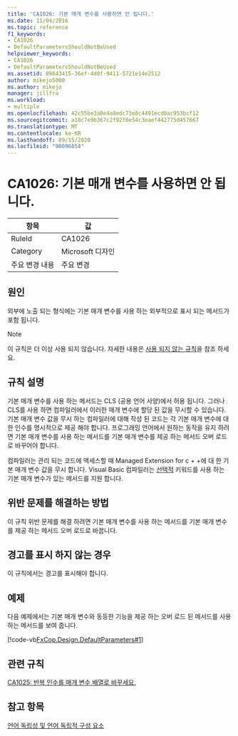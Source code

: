 ```yaml
---
title: 'CA1026: 기본 매개 변수를 사용하면 안 됩니다.'
ms.date: 11/04/2016
ms.topic: reference
f1_keywords:
- CA1026
- DefaultParametersShouldNotBeUsed
helpviewer_keywords:
- CA1026
- DefaultParametersShouldNotBeUsed
ms.assetid: 09643415-36ef-4d0f-9411-5721e14e2512
author: mikejo5000
ms.author: mikejo
manager: jillfra
ms.workload:
- multiple
ms.openlocfilehash: 42c55be3a0e4a8edc73e8c4491ecd0ac953bcf12
ms.sourcegitcommit: a18c7e9b367c2f92f6e54c3eaef442775d457667
ms.translationtype: MT
ms.contentlocale: ko-KR
ms.lasthandoff: 09/15/2020
ms.locfileid: "90096854"
---
```

# <a name="ca1026-default-parameters-should-not-be-used"></a>CA1026: 기본 매개 변수를 사용하면 안 됩니다.

|항목|값|
|-|-|
|RuleId|CA1026|
|Category|Microsoft 디자인|
|주요 변경 내용|주요 변경|

## <a name="cause"></a>원인
외부에 노출 되는 형식에는 기본 매개 변수를 사용 하는 외부적으로 표시 되는 메서드가 포함 됩니다.

> [!NOTE]
> 이 규칙은 더 이상 사용 되지 않습니다. 자세한 내용은 [사용 되지 않는 규칙](fxcop-unported-deprecated-rules.md)을 참조 하세요.

## <a name="rule-description"></a>규칙 설명
기본 매개 변수를 사용 하는 메서드는 CLS (공용 언어 사양)에서 허용 됩니다. 그러나 CLS를 사용 하면 컴파일러에서 이러한 매개 변수에 할당 된 값을 무시할 수 있습니다. 기본 매개 변수 값을 무시 하는 컴파일러에 대해 작성 된 코드는 각 기본 매개 변수에 대 한 인수를 명시적으로 제공 해야 합니다. 프로그래밍 언어에서 원하는 동작을 유지 하려면 기본 매개 변수를 사용 하는 메서드를 기본 매개 변수를 제공 하는 메서드 오버 로드로 바꾸어야 합니다.

컴파일러는 관리 되는 코드에 액세스할 때 Managed Extension for c + +에 대 한 기본 매개 변수 값을 무시 합니다. Visual Basic 컴파일러는 [선택적](/dotnet/visual-basic/language-reference/modifiers/optional) 키워드를 사용 하는 기본 매개 변수가 있는 메서드를 지원 합니다.

## <a name="how-to-fix-violations"></a>위반 문제를 해결하는 방법
이 규칙 위반 문제를 해결 하려면 기본 매개 변수를 사용 하는 메서드를 기본 매개 변수를 제공 하는 메서드 오버 로드로 바꿉니다.

## <a name="when-to-suppress-warnings"></a>경고를 표시 하지 않는 경우
이 규칙에서는 경고를 표시해야 합니다.

## <a name="example"></a>예제
다음 예제에서는 기본 매개 변수와 동등한 기능을 제공 하는 오버 로드 된 메서드를 사용 하는 메서드를 보여 줍니다.

[!code-vb[FxCop.Design.DefaultParameters#1](../code-quality/codesnippet/VisualBasic/ca1026-default-parameters-should-not-be-used_1.vb)]

## <a name="related-rules"></a>관련 규칙
[CA1025: 반복 인수를 매개 변수 배열로 바꾸세요.](../code-quality/ca1025.md)

## <a name="see-also"></a>참고 항목
[언어 독립성 및 언어 독립적 구성 요소](/dotnet/standard/language-independence-and-language-independent-components)
